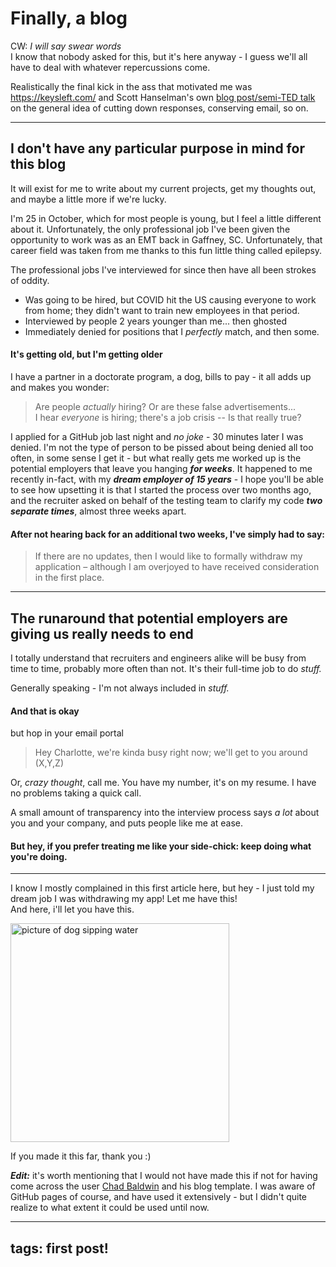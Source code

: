 # Finally, a blog
CW: *I will say swear words*
<br>I know that nobody asked for this, but it's here anyway - I guess we'll all have to deal with whatever repercussions
come.

Realistically the final kick in the ass that motivated me was https://keysleft.com/ and
Scott Hanselman's own <a href="https://www.hanselman.com/blog/its-not-what-you-read-its-what-you-ignore-video-of-scott-hanselmans-personal-productivity-tips">blog post/semi-TED talk</a>
on the general idea of cutting down responses, conserving email, so on. 

<hr>

## I don't have any particular purpose in mind for this blog

It will exist for me to write about my current projects, get my thoughts out, and maybe a little
more if we're lucky.

I'm 25 in October, which for most people is young, but I feel a little different about it. Unfortunately, 
the only professional job I've been given the opportunity to work was as an EMT back in Gaffney, SC. Unfortunately, that career field was taken from me
thanks to this fun little thing called epilepsy.

The professional jobs I've interviewed for since then have all been strokes of oddity.

- Was going to be hired, but COVID hit the US causing everyone
to work from home; they didn't want to train new employees in that period.
- Interviewed by people 2 years younger than me... then ghosted
- Immediately denied for positions that I *perfectly* match, and then some.
#### It's getting old, but I'm getting older
I have a partner in a doctorate program, a dog, bills to pay - it all adds up and makes you wonder:
>Are people *actually* hiring? Or are these false advertisements...<br>
> I hear *everyone* is hiring; there's a job crisis -- Is that really true?

I applied for a GitHub job last night and *no joke* - 30 minutes later I was denied.
I'm not the type of person to be pissed about being denied all too often, in some sense I get it - 
but what really gets me worked up is the potential employers that leave you hanging ***for weeks***.
It happened to me recently in-fact, with my ***dream employer of 15 years*** - I hope you'll be able to see how upsetting it is
that I started the process over two months ago, and the recruiter asked on behalf of the testing team to clarify my code ***two separate times***, almost three weeks apart.
#### After not hearing back for an additional two weeks, I've simply had to say:
> If there are no updates, then I would like to formally withdraw my application – although I am overjoyed to have received consideration in the first place.

<hr>

## The runaround that potential employers are giving us really needs to end
I totally understand that recruiters and engineers alike will be busy from time to time,
probably more often than not. It's their full-time job to do *stuff.*

Generally speaking - I'm not always included in *stuff.*
#### And that is okay
but hop in your email portal
> Hey Charlotte, we're kinda busy right now; we'll get to you around (X,Y,Z)

Or, *crazy thought*, call me. You have my number, it's on my resume. I have no problems taking a quick call.

A small amount of transparency into the interview process says *a lot* about you and your company, and puts people
like me at ease. 

#### But hey, if you prefer treating me like your side-chick: keep doing what you're doing.
<hr>

I know I mostly complained in this first article here, but hey - I just told my dream job I was withdrawing my app! Let me have this!
<br>And here, i'll let you have this.

<img src="https://user-images.githubusercontent.com/67248738/175339933-53d6d3b3-e3f6-4e04-a986-39529d6f5b25.jpg" alt="picture of dog sipping water" height="350" width="350"/>

If you made it this far, thank you :)

***Edit:***
it's worth mentioning that I would not have made this if not for having come across the user <a href="https://github.com/chadbaldwin">Chad Baldwin</a> and his blog template. I was aware of GitHub pages of course, and have used it extensively - but I didn't quite realize to what extent it could be used until now.

---
tags: first post!
---


